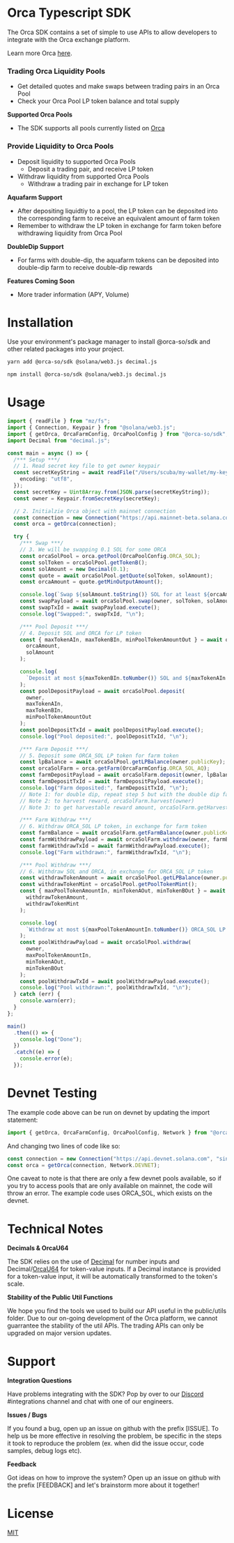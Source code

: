 # Orca Typescript SDK

The Orca SDK contains a set of simple to use APIs to allow developers to integrate with the Orca exchange platform.

Learn more Orca [here](https://docs.orca.so).

### Trading Orca Liquidity Pools

- Get detailed quotes and make swaps between trading pairs in an Orca Pool
- Check your Orca Pool LP token balance and total supply

**Supported Orca Pools**

- The SDK supports all pools currently listed on [Orca](https://www.orca.so/pools)

### Provide Liquidity to Orca Pools

- Deposit liquidity to supported Orca Pools
  - Deposit a trading pair, and receive LP token
- Withdraw liquidity from supported Orca Pools
  - Withdraw a trading pair in exchange for LP token

**Aquafarm Support**

- After depositing liquidtiy to a pool, the LP token can be deposited into
  the corresponding farm to receive an equivalent amount of farm token
- Remember to withdraw the LP token in exchange for farm token before
  withdrawing liquidity from Orca Pool

**DoubleDip Support**

- For farms with double-dip, the aquafarm tokens can be deposited into
  double-dip farm to receive double-dip rewards

**Features Coming Soon**

- More trader information (APY, Volume)

# Installation

Use your environment's package manager to install @orca-so/sdk and other related packages into your project.

```bash
yarn add @orca-so/sdk @solana/web3.js decimal.js
```

```bash
npm install @orca-so/sdk @solana/web3.js decimal.js
```

# Usage

```typescript
import { readFile } from "mz/fs";
import { Connection, Keypair } from "@solana/web3.js";
import { getOrca, OrcaFarmConfig, OrcaPoolConfig } from "@orca-so/sdk";
import Decimal from "decimal.js";

const main = async () => {
  /*** Setup ***/
  // 1. Read secret key file to get owner keypair
  const secretKeyString = await readFile("/Users/scuba/my-wallet/my-keypair.json", {
    encoding: "utf8",
  });
  const secretKey = Uint8Array.from(JSON.parse(secretKeyString));
  const owner = Keypair.fromSecretKey(secretKey);

  // 2. Initialzie Orca object with mainnet connection
  const connection = new Connection("https://api.mainnet-beta.solana.com", "singleGossip");
  const orca = getOrca(connection);

  try {
    /*** Swap ***/
    // 3. We will be swapping 0.1 SOL for some ORCA
    const orcaSolPool = orca.getPool(OrcaPoolConfig.ORCA_SOL);
    const solToken = orcaSolPool.getTokenB();
    const solAmount = new Decimal(0.1);
    const quote = await orcaSolPool.getQuote(solToken, solAmount);
    const orcaAmount = quote.getMinOutputAmount();

    console.log(`Swap ${solAmount.toString()} SOL for at least ${orcaAmount.toNumber()} ORCA`);
    const swapPayload = await orcaSolPool.swap(owner, solToken, solAmount, orcaAmount);
    const swapTxId = await swapPayload.execute();
    console.log("Swapped:", swapTxId, "\n");

    /*** Pool Deposit ***/
    // 4. Deposit SOL and ORCA for LP token
    const { maxTokenAIn, maxTokenBIn, minPoolTokenAmountOut } = await orcaSolPool.getDepositQuote(
      orcaAmount,
      solAmount
    );

    console.log(
      `Deposit at most ${maxTokenBIn.toNumber()} SOL and ${maxTokenAIn.toNumber()} ORCA, for at least ${minPoolTokenAmountOut.toNumber()} LP tokens`
    );
    const poolDepositPayload = await orcaSolPool.deposit(
      owner,
      maxTokenAIn,
      maxTokenBIn,
      minPoolTokenAmountOut
    );
    const poolDepositTxId = await poolDepositPayload.execute();
    console.log("Pool deposited:", poolDepositTxId, "\n");

    /*** Farm Deposit ***/
    // 5. Deposit some ORCA_SOL LP token for farm token
    const lpBalance = await orcaSolPool.getLPBalance(owner.publicKey);
    const orcaSolFarm = orca.getFarm(OrcaFarmConfig.ORCA_SOL_AQ);
    const farmDepositPayload = await orcaSolFarm.deposit(owner, lpBalance);
    const farmDepositTxId = await farmDepositPayload.execute();
    console.log("Farm deposited:", farmDepositTxId, "\n");
    // Note 1: for double dip, repeat step 5 but with the double dip farm
    // Note 2: to harvest reward, orcaSolFarm.harvest(owner)
    // Note 3: to get harvestable reward amount, orcaSolFarm.getHarvestableAmount(owner.publicKey)

    /*** Farm Withdraw ***/
    // 6. Withdraw ORCA_SOL LP token, in exchange for farm token
    const farmBalance = await orcaSolFarm.getFarmBalance(owner.publicKey); // withdraw the entire balance
    const farmWithdrawPayload = await orcaSolFarm.withdraw(owner, farmBalance);
    const farmWithdrawTxId = await farmWithdrawPayload.execute();
    console.log("Farm withdrawn:", farmWithdrawTxId, "\n");

    /*** Pool Withdraw ***/
    // 6. Withdraw SOL and ORCA, in exchange for ORCA_SOL LP token
    const withdrawTokenAmount = await orcaSolPool.getLPBalance(owner.publicKey);
    const withdrawTokenMint = orcaSolPool.getPoolTokenMint();
    const { maxPoolTokenAmountIn, minTokenAOut, minTokenBOut } = await orcaSolPool.getWithdrawQuote(
      withdrawTokenAmount,
      withdrawTokenMint
    );

    console.log(
      `Withdraw at most ${maxPoolTokenAmountIn.toNumber()} ORCA_SOL LP token for at least ${minTokenAOut.toNumber()} ORCA and ${minTokenBOut.toNumber()} SOL`
    );
    const poolWithdrawPayload = await orcaSolPool.withdraw(
      owner,
      maxPoolTokenAmountIn,
      minTokenAOut,
      minTokenBOut
    );
    const poolWithdrawTxId = await poolWithdrawPayload.execute();
    console.log("Pool withdrawn:", poolWithdrawTxId, "\n");
  } catch (err) {
    console.warn(err);
  }
};

main()
  .then(() => {
    console.log("Done");
  })
  .catch((e) => {
    console.error(e);
  });
```

# Devnet Testing

The example code above can be run on devnet by updating the import statement:
```typescript
import { getOrca, OrcaFarmConfig, OrcaPoolConfig, Network } from "@orca-so/sdk";
```

And changing two lines of code like so:

```typescript
const connection = new Connection("https://api.devnet.solana.com", "singleGossip");
const orca = getOrca(connection, Network.DEVNET);
```

One caveat to note is that there are only a few devnet pools available, so if you try to access pools that are only
available on mainnet, the code will throw an error. The example code uses ORCA_SOL, which exists on the devnet.

# Technical Notes

**Decimals & OrcaU64**

The SDK relies on the use of [Decimal](https://github.com/MikeMcl/decimal.js/) for number inputs and Decimal/[OrcaU64](https://github.com/orca-so/typescript-sdk/blob/main/src/public/utils/orca-u64.ts) for token-value inputs. If a Decimal instance is provided for a token-value input, it will be automatically transformed to the token's scale.

**Stability of the Public Util Functions**

We hope you find the tools we used to build our API useful in the public/utils folder. Due to our on-going development of the Orca platform, we cannot guarrantee the stability of the util APIs. The trading APIs can only be upgraded on major version updates.

# Support

**Integration Questions**

Have problems integrating with the SDK? Pop by over to our [Discord](https://discord.gg/nSwGWn5KSG) #integrations channel and chat with one of our engineers.

**Issues / Bugs**

If you found a bug, open up an issue on github with the prefix [ISSUE]. To help us be more effective in resolving the problem, be specific in the steps it took to reproduce the problem (ex. when did the issue occur, code samples, debug logs etc).

**Feedback**

Got ideas on how to improve the system? Open up an issue on github with the prefix [FEEDBACK] and let's brainstorm more about it together!

# License

[MIT](https://choosealicense.com/licenses/mit/)
